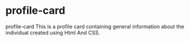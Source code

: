 # profile-card
profile-card
This is a profile card containing general information about the individual created using Html And CSS.
